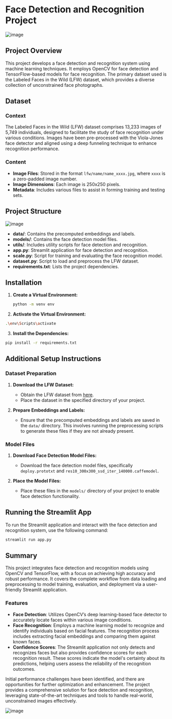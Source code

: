 # Face Detection and Recognition Project 
![image](https://github.com/user-attachments/assets/44d3f6fe-68d7-4dc8-806f-8ba6e3d6b1a0)


## Project Overview

This project develops a face detection and recognition system using machine learning techniques. It employs OpenCV for face detection and TensorFlow-based models for face recognition. The primary dataset used is the Labeled Faces in the Wild (LFW) dataset, which provides a diverse collection of unconstrained face photographs.

## Dataset

### Context

The Labeled Faces in the Wild (LFW) dataset comprises 13,233 images of 5,749 individuals, designed to facilitate the study of face recognition under various conditions. Images have been pre-processed with the Viola-Jones face detector and aligned using a deep funneling technique to enhance recognition performance.

### Content

- **Image Files**: Stored in the format `lfw/name/name_xxxx.jpg`, where `xxxx` is a zero-padded image number.
- **Image Dimensions**: Each image is 250x250 pixels.
- **Metadata**: Includes various files to assist in forming training and testing sets.

## Project Structure

![image](https://github.com/user-attachments/assets/db62e80e-a063-4155-bfd1-fd06177f117c)


- **data/**: Contains the precomputed embeddings and labels.
- **models/**: Contains the face detection model files.
- **utils/**: Includes utility scripts for face detection and recognition.
- **app.py**: Streamlit application for face detection and recognition.
- **scale.py**: Script for training and evaluating the face recognition model.
- **dataset.py**: Script to load and preprocess the LFW dataset.
- **requirements.txt**: Lists the project dependencies.

## Installation

1. **Create a Virtual Environment:**

   ```bash
   python -m venv env
   ```

2. **Activate the Virtual Environment:**
```bash
.\env\Scripts\activate
```

3. **Install the Dependencies:**
```bash
pip install -r requirements.txt
```
## Additional Setup Instructions

### Dataset Preparation

1. **Download the LFW Dataset:**

   - Obtain the LFW dataset from [here](http://vis-www.cs.umass.edu/lfw/).
   - Place the dataset in the specified directory of your project.

2. **Prepare Embeddings and Labels:**

   - Ensure that the precomputed embeddings and labels are saved in the `data/` directory. This involves running the preprocessing scripts to generate these files if they are not already present.

### Model Files

1. **Download Face Detection Model Files:**

   - Download the face detection model files, specifically `deploy.prototxt` and `res10_300x300_ssd_iter_140000.caffemodel`.

2. **Place the Model Files:**

   - Place these files in the `models/` directory of your project to enable face detection functionality.


## Running the Streamlit App

To run the Streamlit application and interact with the face detection and recognition system, use the following command:

```bash
streamlit run app.py
```
## Summary

This project integrates face detection and recognition models using OpenCV and TensorFlow, with a focus on achieving high accuracy and robust performance. It covers the complete workflow from data loading and preprocessing to model training, evaluation, and deployment via a user-friendly Streamlit application.

### Features

- **Face Detection**: Utilizes OpenCV’s deep learning-based face detector to accurately locate faces within various image conditions.
- **Face Recognition**: Employs a machine learning model to recognize and identify individuals based on facial features. The recognition process includes extracting facial embeddings and comparing them against known faces.
- **Confidence Scores**: The Streamlit application not only detects and recognizes faces but also provides confidence scores for each recognition result. These scores indicate the model's certainty about its predictions, helping users assess the reliability of the recognition outcomes.

Initial performance challenges have been identified, and there are opportunities for further optimization and enhancement. The project provides a comprehensive solution for face detection and recognition, leveraging state-of-the-art techniques and tools to handle real-world, unconstrained images effectively.



![image](https://github.com/user-attachments/assets/7e35855e-5adc-4a04-8403-e114b1b3af31)

